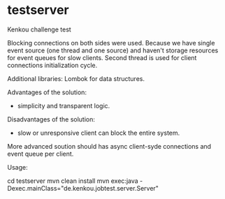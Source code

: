 # testserver
Kenkou challenge test

Blocking connections on both sides were used. Because we have single event source (one thread and one source) and haven't storage resources for event queues for slow clients. 
Second thread is used for client connections initialization cycle.

Аdditional libraries: Lombok for data structures.

Advantages of the solution:
* simplicity and transparent logic.

Disadvantages of the solution: 
* slow or unresponsive client can block the entire system.

More advanced soution should has async client-syde connections and event queue per client.


Usage:

cd testserver
mvn clean install
mvn exec:java -Dexec.mainClass="de.kenkou.jobtest.server.Server"